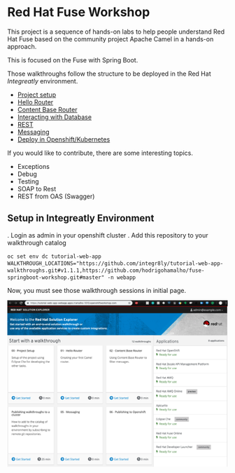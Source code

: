 # Red Hat Fuse Workshop

This project is a sequence of hands-on labs to help people understand Red Hat Fuse based on the community project Apache Camel  in a hands-on approach.

This is focused on the Fuse with Spring Boot.

Those walkthroughs follow the structure to be deployed in the Red Hat *Integreatly* environment.

* [Project setup](walkthroughs/00-project-setup/walkthrough.adoc)
* [Hello Router](walkthroughs/01-hello-router/walkthrough.adoc)
* [Content Base Router](walkthroughs/02-camel-cbr/walkthrough.adoc)
* [Interacting with Database](walkthroughs/03-camel-sql/walkthrough.adoc)
* [REST](walkthroughs/04-camel-rest/walkthrough.adoc)
* [Messaging](walkthroughs/05-camel-messaging/walkthrough.adoc)
* [Deploy in Openshift/Kubernetes](walkthroughs/06-camel-openshift/walkthrough.adoc)

If you would like to contribute, there are some interesting topics.

* Exceptions
* Debug
* Testing
* SOAP to Rest
* REST from OAS (Swagger)


## Setup in Integreatly Environment 

. Login as admin in your openshift cluster
. Add this repository to your walkthrough catalog

    oc set env dc tutorial-web-app WALKTHROUGH_LOCATIONS="https://github.com/integr8ly/tutorial-web-app-walkthroughs.git#v1.1.1,https://github.com/hodrigohamalho/fuse-springboot-workshop.git#master" -n webapp

Now, you must see those walkthrough sessions in initial page.

![Walkthough Catalog](images/walkthrough-catalog.png)
